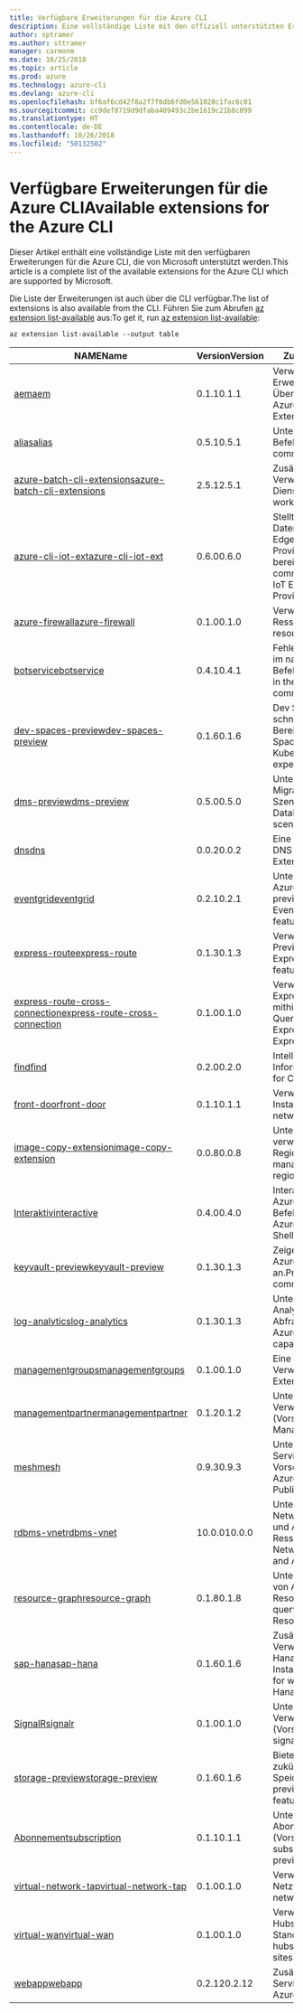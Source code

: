 ```yaml
---
title: Verfügbare Erweiterungen für die Azure CLI
description: Eine vollständige Liste mit den offiziell unterstützten Erweiterungen für die Azure CLI
author: sptramer
ms.author: sttramer
manager: carmonm
ms.date: 10/25/2018
ms.topic: article
ms.prod: azure
ms.technology: azure-cli
ms.devlang: azure-cli
ms.openlocfilehash: bf6af6cd42f8a2f7f6db6fd0e561020c1fac6c01
ms.sourcegitcommit: cc9def8719d9dfaba409493c2be1619c21b8c899
ms.translationtype: HT
ms.contentlocale: de-DE
ms.lasthandoff: 10/26/2018
ms.locfileid: "50132502"
---
```

# <a name="available-extensions-for-the-azure-cli"></a><span data-ttu-id="1a9d8-103">Verfügbare Erweiterungen für die Azure CLI</span><span class="sxs-lookup"><span data-stu-id="1a9d8-103">Available extensions for the Azure CLI</span></span>

<span data-ttu-id="1a9d8-104">Dieser Artikel enthält eine vollständige Liste mit den verfügbaren Erweiterungen für die Azure CLI, die von Microsoft unterstützt werden.</span><span class="sxs-lookup"><span data-stu-id="1a9d8-104">This article is a complete list of the available extensions for the Azure CLI which are supported by Microsoft.</span></span>

<span data-ttu-id="1a9d8-105">Die Liste der Erweiterungen ist auch über die CLI verfügbar.</span><span class="sxs-lookup"><span data-stu-id="1a9d8-105">The list of extensions is also available  from the CLI.</span></span> <span data-ttu-id="1a9d8-106">Führen Sie zum Abrufen [az extension list-available](/cli/azure/extension?view=azure-cli-latest#az-extension-list-available) aus:</span><span class="sxs-lookup"><span data-stu-id="1a9d8-106">To get it, run [az extension list-available](/cli/azure/extension?view=azure-cli-latest#az-extension-list-available):</span></span>

```azurecli
az extension list-available --output table
```

| <span data-ttu-id="1a9d8-107">NAME</span><span class="sxs-lookup"><span data-stu-id="1a9d8-107">Name</span></span> | <span data-ttu-id="1a9d8-108">Version</span><span class="sxs-lookup"><span data-stu-id="1a9d8-108">Version</span></span> | <span data-ttu-id="1a9d8-109">Zusammenfassung</span><span class="sxs-lookup"><span data-stu-id="1a9d8-109">Summary</span></span> | <span data-ttu-id="1a9d8-110">Vorschau</span><span class="sxs-lookup"><span data-stu-id="1a9d8-110">Preview</span></span> |
|------|---------|---------|---------|
| [<span data-ttu-id="1a9d8-111">aem</span><span class="sxs-lookup"><span data-stu-id="1a9d8-111">aem</span></span>](https://github.com/Azure/azure-cli-extensions) | <span data-ttu-id="1a9d8-112">0.1.1</span><span class="sxs-lookup"><span data-stu-id="1a9d8-112">0.1.1</span></span> | <span data-ttu-id="1a9d8-113">Verwalten der Azure-Erweiterungen zur verbesserten Überwachung für SAP</span><span class="sxs-lookup"><span data-stu-id="1a9d8-113">Manage Azure Enhanced Monitoring Extensions for SAP</span></span> |  |
| [<span data-ttu-id="1a9d8-114">alias</span><span class="sxs-lookup"><span data-stu-id="1a9d8-114">alias</span></span>](https://github.com/Azure/azure-cli-extensions) | <span data-ttu-id="1a9d8-115">0.5.1</span><span class="sxs-lookup"><span data-stu-id="1a9d8-115">0.5.1</span></span> | <span data-ttu-id="1a9d8-116">Unterstützung für Befehlsaliase</span><span class="sxs-lookup"><span data-stu-id="1a9d8-116">Support for command aliases</span></span> | <span data-ttu-id="1a9d8-117">JA</span><span class="sxs-lookup"><span data-stu-id="1a9d8-117">Yes</span></span> |
| [<span data-ttu-id="1a9d8-118">azure-batch-cli-extensions</span><span class="sxs-lookup"><span data-stu-id="1a9d8-118">azure-batch-cli-extensions</span></span>](https://github.com/Azure/azure-batch-cli-extensions) | <span data-ttu-id="1a9d8-119">2.5.1</span><span class="sxs-lookup"><span data-stu-id="1a9d8-119">2.5.1</span></span> | <span data-ttu-id="1a9d8-120">Zusätzliche Befehle für die Verwendung des Azure Batch-Diensts</span><span class="sxs-lookup"><span data-stu-id="1a9d8-120">Additional commands for working with Azure Batch service</span></span> |  |
| [<span data-ttu-id="1a9d8-121">azure-cli-iot-ext</span><span class="sxs-lookup"><span data-stu-id="1a9d8-121">azure-cli-iot-ext</span></span>](https://github.com/azure/azure-iot-cli-extension) | <span data-ttu-id="1a9d8-122">0.6.0</span><span class="sxs-lookup"><span data-stu-id="1a9d8-122">0.6.0</span></span> | <span data-ttu-id="1a9d8-123">Stellt die Befehlsebene der Datenebene für Azure IoT Hub, IoT Edge und den IoT Device Provisioning-Dienst bereit</span><span class="sxs-lookup"><span data-stu-id="1a9d8-123">Provides the data plane command layer for Azure IoT Hub, IoT Edge and IoT Device Provisioning Service</span></span> |  |
| [<span data-ttu-id="1a9d8-124">azure-firewall</span><span class="sxs-lookup"><span data-stu-id="1a9d8-124">azure-firewall</span></span>](https://github.com/Azure/azure-cli-extensions/tree/master/src/azure-firewall) | <span data-ttu-id="1a9d8-125">0.1.0</span><span class="sxs-lookup"><span data-stu-id="1a9d8-125">0.1.0</span></span> | <span data-ttu-id="1a9d8-126">Verwalten von Azure Firewall-Ressourcen</span><span class="sxs-lookup"><span data-stu-id="1a9d8-126">Manage Azure Firewall resources.</span></span> | <span data-ttu-id="1a9d8-127">JA</span><span class="sxs-lookup"><span data-stu-id="1a9d8-127">Yes</span></span> |
| [<span data-ttu-id="1a9d8-128">botservice</span><span class="sxs-lookup"><span data-stu-id="1a9d8-128">botservice</span></span>](https://github.com/Azure/azure-cli-extensions) | <span data-ttu-id="1a9d8-129">0.4.1</span><span class="sxs-lookup"><span data-stu-id="1a9d8-129">0.4.1</span></span> | <span data-ttu-id="1a9d8-130">Fehlerbehebungen für Probleme im nativen botservice-CLI-Befehlsmodul.</span><span class="sxs-lookup"><span data-stu-id="1a9d8-130">Bug fixes for issues in the native botservice cli command module.</span></span> | <span data-ttu-id="1a9d8-131">JA</span><span class="sxs-lookup"><span data-stu-id="1a9d8-131">Yes</span></span> |
| [<span data-ttu-id="1a9d8-132">dev-spaces-preview</span><span class="sxs-lookup"><span data-stu-id="1a9d8-132">dev-spaces-preview</span></span>](https://github.com/Azure/azure-cli-extensions) | <span data-ttu-id="1a9d8-133">0.1.6</span><span class="sxs-lookup"><span data-stu-id="1a9d8-133">0.1.6</span></span> | <span data-ttu-id="1a9d8-134">Dev Spaces ermöglicht eine schnelle, iterative Kubernetes-Bereitstellung für Teams.</span><span class="sxs-lookup"><span data-stu-id="1a9d8-134">Dev Spaces provides a rapid, iterative Kubernetes development experience for teams.</span></span> | <span data-ttu-id="1a9d8-135">JA</span><span class="sxs-lookup"><span data-stu-id="1a9d8-135">Yes</span></span> |
| [<span data-ttu-id="1a9d8-136">dms-preview</span><span class="sxs-lookup"><span data-stu-id="1a9d8-136">dms-preview</span></span>](https://github.com/Azure/azure-cli-extensions/tree/master/src/dms-preview) | <span data-ttu-id="1a9d8-137">0.5.0</span><span class="sxs-lookup"><span data-stu-id="1a9d8-137">0.5.0</span></span> | <span data-ttu-id="1a9d8-138">Unterstützung für neue Database Migration Service-Szenarien.</span><span class="sxs-lookup"><span data-stu-id="1a9d8-138">Support for new Database Migration Service scenarios.</span></span> | <span data-ttu-id="1a9d8-139">JA</span><span class="sxs-lookup"><span data-stu-id="1a9d8-139">Yes</span></span> |
| [<span data-ttu-id="1a9d8-140">dns</span><span class="sxs-lookup"><span data-stu-id="1a9d8-140">dns</span></span>](https://github.com/Azure/azure-cli-extensions) | <span data-ttu-id="1a9d8-141">0.0.2</span><span class="sxs-lookup"><span data-stu-id="1a9d8-141">0.0.2</span></span> | <span data-ttu-id="1a9d8-142">Eine Azure CLI-Erweiterung für DNS-Zonen</span><span class="sxs-lookup"><span data-stu-id="1a9d8-142">An Azure CLI Extension for DNS zones</span></span> |  |
| [<span data-ttu-id="1a9d8-143">eventgrid</span><span class="sxs-lookup"><span data-stu-id="1a9d8-143">eventgrid</span></span>](https://github.com/Azure/azure-cli-extensions) | <span data-ttu-id="1a9d8-144">0.2.1</span><span class="sxs-lookup"><span data-stu-id="1a9d8-144">0.2.1</span></span> | <span data-ttu-id="1a9d8-145">Unterstützung für Features von Azure EventGrid 2018-05-01-preview</span><span class="sxs-lookup"><span data-stu-id="1a9d8-145">Support for Azure EventGrid 2018-05-01-preview features</span></span> | <span data-ttu-id="1a9d8-146">JA</span><span class="sxs-lookup"><span data-stu-id="1a9d8-146">Yes</span></span> |
| [<span data-ttu-id="1a9d8-147">express-route</span><span class="sxs-lookup"><span data-stu-id="1a9d8-147">express-route</span></span>](https://github.com/Azure/azure-cli-extensions/tree/master/src/express-route) | <span data-ttu-id="1a9d8-148">0.1.3</span><span class="sxs-lookup"><span data-stu-id="1a9d8-148">0.1.3</span></span> | <span data-ttu-id="1a9d8-149">Verwalten von Expressroute mit Previewfunktionen</span><span class="sxs-lookup"><span data-stu-id="1a9d8-149">Manage ExpressRoutes with preview features.</span></span> | <span data-ttu-id="1a9d8-150">JA</span><span class="sxs-lookup"><span data-stu-id="1a9d8-150">Yes</span></span> |
| [<span data-ttu-id="1a9d8-151">express-route-cross-connection</span><span class="sxs-lookup"><span data-stu-id="1a9d8-151">express-route-cross-connection</span></span>](https://github.com/Azure/azure-cli-extensions/tree/master/src/express-route-cross-connection) | <span data-ttu-id="1a9d8-152">0.1.0</span><span class="sxs-lookup"><span data-stu-id="1a9d8-152">0.1.0</span></span> | <span data-ttu-id="1a9d8-153">Verwalten von benutzerdefinierten ExpressRoute-Verbindungen mithilfe einer ExpressRoute-Querverbindung</span><span class="sxs-lookup"><span data-stu-id="1a9d8-153">Manage customer ExpressRoute circuits using an ExpressRoute cross-connection.</span></span> |  |
| [<span data-ttu-id="1a9d8-154">find</span><span class="sxs-lookup"><span data-stu-id="1a9d8-154">find</span></span>](https://github.com/Azure/azure-cli-extensions/tree/master/src/find) | <span data-ttu-id="1a9d8-155">0.2.0</span><span class="sxs-lookup"><span data-stu-id="1a9d8-155">0.2.0</span></span> | <span data-ttu-id="1a9d8-156">Intelligentes Abfragen von CLI-Informationen</span><span class="sxs-lookup"><span data-stu-id="1a9d8-156">Intelligent querying for CLI information.</span></span> | <span data-ttu-id="1a9d8-157">JA</span><span class="sxs-lookup"><span data-stu-id="1a9d8-157">Yes</span></span> |
| [<span data-ttu-id="1a9d8-158">front-door</span><span class="sxs-lookup"><span data-stu-id="1a9d8-158">front-door</span></span>](https://github.com/Azure/azure-cli-extensions/tree/master/src/front-door) | <span data-ttu-id="1a9d8-159">0.1.1</span><span class="sxs-lookup"><span data-stu-id="1a9d8-159">0.1.1</span></span> | <span data-ttu-id="1a9d8-160">Verwalten von Front Door-Instanzen für Netzwerke</span><span class="sxs-lookup"><span data-stu-id="1a9d8-160">Manage networking Front Doors.</span></span> | <span data-ttu-id="1a9d8-161">JA</span><span class="sxs-lookup"><span data-stu-id="1a9d8-161">Yes</span></span> |
| [<span data-ttu-id="1a9d8-162">image-copy-extension</span><span class="sxs-lookup"><span data-stu-id="1a9d8-162">image-copy-extension</span></span>](https://github.com/Azure/azure-cli-extensions) | <span data-ttu-id="1a9d8-163">0.0.8</span><span class="sxs-lookup"><span data-stu-id="1a9d8-163">0.0.8</span></span> | <span data-ttu-id="1a9d8-164">Unterstützung für das Kopieren verwalteter VM-Images zwischen Regionen</span><span class="sxs-lookup"><span data-stu-id="1a9d8-164">Support for copying managed vm images between regions</span></span> |  |
| [<span data-ttu-id="1a9d8-165">Interaktiv</span><span class="sxs-lookup"><span data-stu-id="1a9d8-165">interactive</span></span>](https://github.com/Azure/azure-cli) | <span data-ttu-id="1a9d8-166">0.4.0</span><span class="sxs-lookup"><span data-stu-id="1a9d8-166">0.4.0</span></span> | <span data-ttu-id="1a9d8-167">Interaktive Shell der Microsoft Azure-Befehlszeilenschnittstelle</span><span class="sxs-lookup"><span data-stu-id="1a9d8-167">Microsoft Azure Command-Line Interactive Shell</span></span> | <span data-ttu-id="1a9d8-168">JA</span><span class="sxs-lookup"><span data-stu-id="1a9d8-168">Yes</span></span> |
| [<span data-ttu-id="1a9d8-169">keyvault-preview</span><span class="sxs-lookup"><span data-stu-id="1a9d8-169">keyvault-preview</span></span>](https://github.com/Azure/azure-keyvault-cli-extension) | <span data-ttu-id="1a9d8-170">0.1.3</span><span class="sxs-lookup"><span data-stu-id="1a9d8-170">0.1.3</span></span> | <span data-ttu-id="1a9d8-171">Zeigen Sie eine Vorschau der Azure Key Vault-Befehle an.</span><span class="sxs-lookup"><span data-stu-id="1a9d8-171">Preview Azure Key Vault commands.</span></span> | <span data-ttu-id="1a9d8-172">JA</span><span class="sxs-lookup"><span data-stu-id="1a9d8-172">Yes</span></span> |
| [<span data-ttu-id="1a9d8-173">log-analytics</span><span class="sxs-lookup"><span data-stu-id="1a9d8-173">log-analytics</span></span>](https://github.com/Azure/azure-cli-extensions/tree/master/src/log-analytics) | <span data-ttu-id="1a9d8-174">0.1.3</span><span class="sxs-lookup"><span data-stu-id="1a9d8-174">0.1.3</span></span> | <span data-ttu-id="1a9d8-175">Unterstützung für Azure Log Analytics-Abfragefunktionen</span><span class="sxs-lookup"><span data-stu-id="1a9d8-175">Support for Azure Log Analytics query capabilities.</span></span> | <span data-ttu-id="1a9d8-176">JA</span><span class="sxs-lookup"><span data-stu-id="1a9d8-176">Yes</span></span> |
| [<span data-ttu-id="1a9d8-177">managementgroups</span><span class="sxs-lookup"><span data-stu-id="1a9d8-177">managementgroups</span></span>](https://github.com/Azure/azure-cli-extensions) | <span data-ttu-id="1a9d8-178">0.1.0</span><span class="sxs-lookup"><span data-stu-id="1a9d8-178">0.1.0</span></span> | <span data-ttu-id="1a9d8-179">Eine Azure CLI-Erweiterung für Verwaltungsgruppen</span><span class="sxs-lookup"><span data-stu-id="1a9d8-179">An Azure CLI Extension for Management Groups</span></span> |  |
| [<span data-ttu-id="1a9d8-180">managementpartner</span><span class="sxs-lookup"><span data-stu-id="1a9d8-180">managementpartner</span></span>](https://github.com/Azure/azure-cli-extensions) | <span data-ttu-id="1a9d8-181">0.1.2</span><span class="sxs-lookup"><span data-stu-id="1a9d8-181">0.1.2</span></span> | <span data-ttu-id="1a9d8-182">Unterstützung für Verwaltungspartner (Vorschauversion)</span><span class="sxs-lookup"><span data-stu-id="1a9d8-182">Support for Management Partner preview</span></span> |  |
| [<span data-ttu-id="1a9d8-183">mesh</span><span class="sxs-lookup"><span data-stu-id="1a9d8-183">mesh</span></span>](https://github.com/Azure/azure-cli-extensions) | <span data-ttu-id="1a9d8-184">0.9.3</span><span class="sxs-lookup"><span data-stu-id="1a9d8-184">0.9.3</span></span> | <span data-ttu-id="1a9d8-185">Unterstützung für Microsoft Azure Service Fabric Mesh: Öffentliche Vorschau</span><span class="sxs-lookup"><span data-stu-id="1a9d8-185">Support for Microsoft Azure Service Fabric Mesh - Public Preview</span></span> | <span data-ttu-id="1a9d8-186">JA</span><span class="sxs-lookup"><span data-stu-id="1a9d8-186">Yes</span></span> |
| [<span data-ttu-id="1a9d8-187">rdbms-vnet</span><span class="sxs-lookup"><span data-stu-id="1a9d8-187">rdbms-vnet</span></span>](https://github.com/Azure/azure-cli-extensions) | <span data-ttu-id="1a9d8-188">10.0.0</span><span class="sxs-lookup"><span data-stu-id="1a9d8-188">10.0.0</span></span> | <span data-ttu-id="1a9d8-189">Unterstützung für Virtual Network-Regeln in Azure MySQL- und Azure PostgreSQL-Ressourcen</span><span class="sxs-lookup"><span data-stu-id="1a9d8-189">Support for Virtual Network rules in Azure MySQL and Azure PostgreSQL resources</span></span> |  |
| [<span data-ttu-id="1a9d8-190">resource-graph</span><span class="sxs-lookup"><span data-stu-id="1a9d8-190">resource-graph</span></span>](https://github.com/Azure/azure-cli-extensions/tree/master/src/resource-graph) | <span data-ttu-id="1a9d8-191">0.1.8</span><span class="sxs-lookup"><span data-stu-id="1a9d8-191">0.1.8</span></span> | <span data-ttu-id="1a9d8-192">Unterstützung für das Abfragen von Azure-Ressourcen mit Resource Graph.</span><span class="sxs-lookup"><span data-stu-id="1a9d8-192">Support for querying Azure resources with Resource Graph.</span></span> | <span data-ttu-id="1a9d8-193">JA</span><span class="sxs-lookup"><span data-stu-id="1a9d8-193">Yes</span></span> |
| [<span data-ttu-id="1a9d8-194">sap-hana</span><span class="sxs-lookup"><span data-stu-id="1a9d8-194">sap-hana</span></span>](https://github.com/Azure/azure-hanaonazure-cli-extension) | <span data-ttu-id="1a9d8-195">0.1.6</span><span class="sxs-lookup"><span data-stu-id="1a9d8-195">0.1.6</span></span> | <span data-ttu-id="1a9d8-196">Zusätzliche Befehle für die Verwendung von SAP-HanaOnAzure-Instanzen.</span><span class="sxs-lookup"><span data-stu-id="1a9d8-196">Additional commands for working with SAP HanaOnAzure instances.</span></span> |  |
| [<span data-ttu-id="1a9d8-197">SignalR</span><span class="sxs-lookup"><span data-stu-id="1a9d8-197">signalr</span></span>](https://github.com/Azure/azure-cli-extensions) | <span data-ttu-id="1a9d8-198">0.1.0</span><span class="sxs-lookup"><span data-stu-id="1a9d8-198">0.1.0</span></span> | <span data-ttu-id="1a9d8-199">Unterstützung für die SignalR-Verwaltung (Vorschauversion)</span><span class="sxs-lookup"><span data-stu-id="1a9d8-199">Support for signalr management preview.</span></span> | <span data-ttu-id="1a9d8-200">JA</span><span class="sxs-lookup"><span data-stu-id="1a9d8-200">Yes</span></span> |
| [<span data-ttu-id="1a9d8-201">storage-preview</span><span class="sxs-lookup"><span data-stu-id="1a9d8-201">storage-preview</span></span>](https://github.com/Azure/azure-cli-extensions/tree/master/src/storage-preview) | <span data-ttu-id="1a9d8-202">0.1.6</span><span class="sxs-lookup"><span data-stu-id="1a9d8-202">0.1.6</span></span> | <span data-ttu-id="1a9d8-203">Bietet eine Vorschau für zukünftige Speicherfeatures.</span><span class="sxs-lookup"><span data-stu-id="1a9d8-203">Provides a preview for upcoming storage features.</span></span> | <span data-ttu-id="1a9d8-204">JA</span><span class="sxs-lookup"><span data-stu-id="1a9d8-204">Yes</span></span> |
| [<span data-ttu-id="1a9d8-205">Abonnement</span><span class="sxs-lookup"><span data-stu-id="1a9d8-205">subscription</span></span>](https://github.com/Azure/azure-cli-extensions) | <span data-ttu-id="1a9d8-206">0.1.1</span><span class="sxs-lookup"><span data-stu-id="1a9d8-206">0.1.1</span></span> | <span data-ttu-id="1a9d8-207">Unterstützung für die Abonnementverwaltung (Vorschauversion)</span><span class="sxs-lookup"><span data-stu-id="1a9d8-207">Support for subscription management preview.</span></span> |  |
| [<span data-ttu-id="1a9d8-208">virtual-network-tap</span><span class="sxs-lookup"><span data-stu-id="1a9d8-208">virtual-network-tap</span></span>](https://github.com/Azure/azure-cli-extensions/tree/master/src/virtual-network-tap) | <span data-ttu-id="1a9d8-209">0.1.0</span><span class="sxs-lookup"><span data-stu-id="1a9d8-209">0.1.0</span></span> | <span data-ttu-id="1a9d8-210">Verwalten von TAPs für virtuelle Netzwerke (VTAP)</span><span class="sxs-lookup"><span data-stu-id="1a9d8-210">Manage virtual network taps (VTAP).</span></span> | <span data-ttu-id="1a9d8-211">JA</span><span class="sxs-lookup"><span data-stu-id="1a9d8-211">Yes</span></span> |
| [<span data-ttu-id="1a9d8-212">virtual-wan</span><span class="sxs-lookup"><span data-stu-id="1a9d8-212">virtual-wan</span></span>](https://github.com/Azure/azure-cli-extensions/tree/master/src/virtual-wan) | <span data-ttu-id="1a9d8-213">0.1.0</span><span class="sxs-lookup"><span data-stu-id="1a9d8-213">0.1.0</span></span> | <span data-ttu-id="1a9d8-214">Verwalten von virtuellen WANs, Hubs, VPN-Gateways und VPN-Standorten</span><span class="sxs-lookup"><span data-stu-id="1a9d8-214">Manage virtual WAN, hubs, VPN gateways and VPN sites.</span></span> | <span data-ttu-id="1a9d8-215">JA</span><span class="sxs-lookup"><span data-stu-id="1a9d8-215">Yes</span></span> |
| [<span data-ttu-id="1a9d8-216">webapp</span><span class="sxs-lookup"><span data-stu-id="1a9d8-216">webapp</span></span>](https://github.com/Azure/azure-cli-extensions) | <span data-ttu-id="1a9d8-217">0.2.12</span><span class="sxs-lookup"><span data-stu-id="1a9d8-217">0.2.12</span></span> | <span data-ttu-id="1a9d8-218">Zusätzliche Befehle für Azure App Service</span><span class="sxs-lookup"><span data-stu-id="1a9d8-218">Additional commands for Azure AppService.</span></span> | <span data-ttu-id="1a9d8-219">JA</span><span class="sxs-lookup"><span data-stu-id="1a9d8-219">Yes</span></span> |